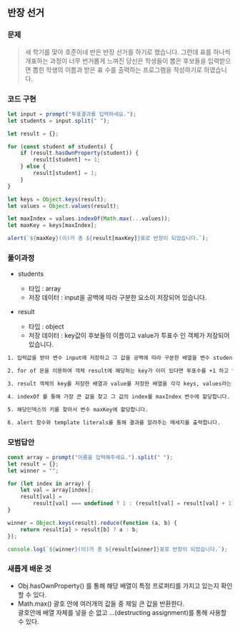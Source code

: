 ## 반장 선거

### 문제

> 새 학기를 맞아 호준이네 반은 반장 선거를 하기로 했습니다. 그런데 표를 하나씩 개표하는 과정이 너무 번거롭게 느껴진 당신은 학생들이 뽑은 후보들을 입력받으면 뽑힌 학생의 이름과 받은 표 수를 출력하는 프로그램을 작성하기로 하였습니다.

### 코드 구현

```js
let input = prompt("투표결과를 입력하세요.");
let students = input.split(" ");

let result = {};

for (const student of students) {
    if (result.hasOwnProperty(student)) {
        result[student] += 1;
    } else {
        result[student] = 1;
    }
}

let keys = Object.keys(result);
let values = Object.values(result);

let maxIndex = values.indexOf(Math.max(...values));
let maxKey = keys[maxIndex];

alert(`${maxKey}(이)가 총 ${result[maxKey]}표로 반장이 되었습니다.`);
```

### 풀이과정

-   students

    -   타입 : array
    -   저장 데이터 : input을 공백에 따라 구분한 요소이 저장되어 있습니다.

-   result

    -   타입 : object
    -   저장 데이터 : key값이 후보들의 이름이고 value가 투표수 인 객체가 저장되어 있습니다.

```txt
1. 입력값을 받아 변수 input에 저장하고 그 값을 공백에 따라 구분한 배열을 변수 students에 저장합니다.

2. for of 문을 이용하여 객체 result에 해당하는 key가 이미 있다면 투표수를 +1 하고 없다면 key를 등록합니다.

3. result 객체의 key를 저장한 배열과 value를 저장한 배열을 각각 keys, values라는 이름의 변수에 할당합니다.

4. indexOf 를 통해 가장 큰 값을 찾고 그 값의 index를 maxIndex 변수에 할당합니다.

5. 해당인덱스의 키를 찾아서 변수 maxKey에 할당합니다.

6. alert 함수와 template literals를 통해 결과를 알려주는 메세지를 출력합니다.
```

### 모범답안

```js
const array = prompt("이름을 입력해주세요.").split(" ");
let result = {};
let winner = "";

for (let index in array) {
    let val = array[index];
    result[val] =
        result[val] === undefined ? 1 : (result[val] = result[val] + 1);
}

winner = Object.keys(result).reduce(function (a, b) {
    return result[a] > result[b] ? a : b;
});

console.log(`${winner}(이)가 총 ${result[winner]}표로 반장이 되었습니다.`);
```

### 새롭게 배운 것

-   Obj.hasOwnProperty() 를 통해 해당 배열이 특정 프로퍼티를 가지고 있는지 확인할 수 있다.
-   Math.max() 괄호 안에 여러개의 값들 중 제일 큰 값을 반환한다.<br>괄호안에 배열 자체를 넣을 순 없고 ...(destructing assignment)를 통해 사용할 수 있다.
